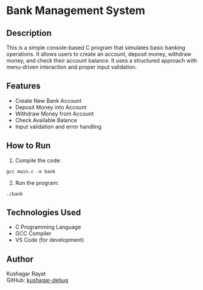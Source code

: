 # Bank Management System

## Description
This is a simple console-based C program that simulates basic banking operations. It allows users to create an account, deposit money, withdraw money, and check their account balance. It uses a structured approach with menu-driven interaction and proper input validation.

## Features
- Create New Bank Account
- Deposit Money into Account
- Withdraw Money from Account
- Check Available Balance
- Input validation and error handling

## How to Run
1. Compile the code:
```
gcc main.c -o bank
```

2. Run the program:
```
./bank
```


## Technologies Used
- C Programming Language
- GCC Compiler
- VS Code (for development)

## Author
Kushagar Rayat  
GitHub: [kushagar-debug](https://github.com/kushagar-debug)
